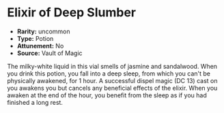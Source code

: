 
# Elixir of Deep Slumber

* **Rarity:** uncommon
* **Type:** Potion
* **Attunement:** No
* **Source:** Vault of Magic


The milky-white liquid in this vial smells of jasmine and sandalwood. When you drink this potion, you fall into a deep sleep, from which you can't be physically awakened, for 1 hour. A successful dispel magic (DC 13) cast on you awakens you but cancels any beneficial effects of the elixir. When you awaken at the end of the hour, you benefit from the sleep as if you had finished a long rest.
